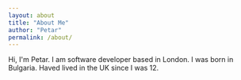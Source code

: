 ```yaml
---
layout: about
title: "About Me"
author: "Petar"
permalink: /about/
---
```


Hi, I'm Petar. I am software developer based in London. I was born in Bulgaria. Haved lived in the UK since I was 12.

